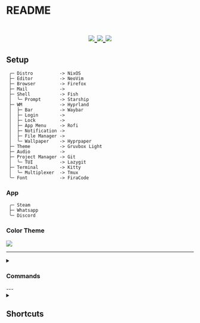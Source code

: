 # README

<h1 align="center">
  <div>
    <a href="https://github.com/YvesCousteau/config/issues">
        <img src="https://img.shields.io/github/issues/YvesCousteau/config?color=cc241d&labelColor=fbf1c7&style=for-the-badge">
    </a>
    <a href="https://github.com/YvesCousteau/config/stargazers">
        <img src="https://img.shields.io/github/stars/YvesCousteau/config?color=98971a&labelColor=fbf1c7&style=for-the-badge">
    </a>
    <a href="https://github.com/YvesCousteau/config/">
        <img src="https://img.shields.io/github/repo-size/YvesCousteau/config?color=d79921&labelColor=fbf1c7&style=for-the-badge">
    </a>
    <br>
  </div>
</h1>

## Setup

```mint
 ╭─ Distro          -> NixOS
 ├─ Editor          -> NeoVim
 ├─ Browser         -> Firefox
 ├─ Mail            -> 
 ├─ Shell           -> Fish
 │  ╰─ Prompt       -> Starship
 ├─ WM              -> Hyprland
 │  ├─ Bar          -> Waybar
 │  ├─ Login        -> 
 │  ├─ Lock         -> 
 │  ├─ App Menu     -> Rofi
 │  ├─ Notification -> 
 │  ├─ File Manager -> 
 │  ╰─ Wallpaper    -> Hyprpaper
 ├─ Theme           -> Gruvbox Light
 ├─ Audio           -> 
 ├─ Project Manager -> Git 
 │  ╰─ TUI          -> Lazygit
 ├─ Terminal        -> Kitty
 │  ╰─ Multiplexer  -> Tmux
 ╰─ Font            -> FiraCode
```

### App

```
 ╭─ Steam
 ├─ Whatsapp
 ╰─ Discord
```

### Color Theme 

<a href="https://github.com/morhetz/gruvbox">
    <img src="https://camo.githubusercontent.com/fb51e4d6818d41160c5b181693947541c36c22cb2172e8f323386f5bfd07b089/687474703a2f2f692e696d6775722e636f6d2f3439714b7959572e706e67"/>
</a>

---

<details><summary><h3>Commands</h3></summary>

> [!IMPORTANT]
> rebuil nixos by (need root permisions): 
> ```sh
> > nixos-rebuild switch --flake .#{host}
> ```

> [!IMPORTANT]
> rebuil nixos by (need root permisions): 
> ```sh
> > nixos-rebuild switch --flake .#{host}
> ```


</details>
---
<details>
<summary><h2>Shortcuts</h2></summary>

### Table of Contents
- [Hyprland Shortcuts](#hyprland-shortcuts)
- [Neovim Shortcuts](#neovim-shortcuts)
- [Tmux Shortcuts](#tmux-shortcuts)
- [Audio Shortcuts](#audio-shortcuts)
- [Bluetooth Shortcuts](#bluetooth-shortcuts)
- [Kitty Shortcuts](#kitty-shortcuts)

### Hyprland Shortcuts

#### General Shortcuts
| Shortcut                | Action                               |
|-------------------------|--------------------------------------|
| `Super + l`             | lock screen                          |
| `Super + t`             | open terminal                        |
| `Super + e`             | open file manager                    |
| `Super + d`             | open menu                            |
| `Super + q`             | kill active panel                    |
| `Super + Shift + q`     | exit                                 |
| `Super + f`             | fulll screen panel                   |

#### Mouvement Shortcuts
| Shortcut                | Action                               |
|-------------------------|--------------------------------------|
| `Super + h`             | focus left panel                     |
| `Super + j`             | focus bottom panel                   |
| `Super + k`             | focus top panel                      |
| `Super + l`             | focus right panel                    |
| `Super + Shift + h`     | focus left window                    |
| `Super + Shift + l`     | focus right window                   |
| `Super + [0-9]`         | focus to specified window       |

#### Mouve Shortcuts
| Shortcut                | Action                               |
|-------------------------|--------------------------------------|
| `Super + Shift + [0-9]` | move panel to specified window       |

### Neovim Shortcuts

#### Mouvement Shortcuts
| Shortcut                | Action                               |
|-------------------------|--------------------------------------|
| `Ctrl + h`              | focus left window                    |
| `Ctrl + j`              | focus bottom window                  |
| `Ctrl + k`              | focus top window                     |
| `Ctrl + l`              | focus right window                   |

#### Buffer Shortcuts
| Shortcut                | Action                               |
|-------------------------|--------------------------------------|
| `Alt + q`               | close current buffer                 |
| `Alt + s`               | save current buffer                  |
| `Tab`                   | goto next buffer                     |
| `Shift + Tab`           | goto previous buffer                 |
| `Alt + b`               | list buffers                         |

#### Split Shortcuts
| Shortcut                | Action                               |
|-------------------------|--------------------------------------|
| `Alt + v`               | split window horizontally            |
| `Alt + h`               | split window vertically              |

#### Comment Shortcuts
| Shortcut                | Action                               |
|-------------------------|--------------------------------------|
| `Alt + c`               | Comment line(s)                      |
#### Tree Shortcuts
| Shortcut                | Action                               |
|-------------------------|--------------------------------------|
| `Alt + n`               | Toggle Tree                          |
| `Alt + t`               | Focus Tree                           |
| `Alt + r`               | Refresh Tree                         |

### Tmux Shortcuts

#### General Shortcuts
| Shortcut                | Action                               |
|-------------------------|--------------------------------------|
| `Ctrl + f + c`          | new window                           |

#### Split Shortcuts
| Shortcut                | Action                               |
|-------------------------|--------------------------------------|
| `Ctrl + f + h`          | split panel horizontally             |
| `Ctrl + f + v`          | split panel vertically               |

#### Mouvement Shortcuts
| Shortcut                | Action                               |
|-------------------------|--------------------------------------|
| `Ctrl + f + Shift + h`  | focus left panel                     |
| `Ctrl + f + Shift + j`  | focus bottom panel                   |
| `Ctrl + f + Shift + k`  | focus top panel                      |
| `Ctrl + f + Shift + l`  | focus right panel                    |
| `Ctrl + f + Shift + a`  | toggle current and previous window   |

### Audio Shortcuts
| Shortcut                | Action                               |
|-------------------------|--------------------------------------|

### Bluetooth Shortcuts
| Shortcut                | Action                               |
|-------------------------|--------------------------------------|

### Kitty Shortcuts
| Shortcut                | Action                               |
|-------------------------|--------------------------------------|
| `Ctrl + Shift + c`      | copy to clickboard                   |
| `Ctrl + Shift + v`      | past to clickboard                   |

</details>
